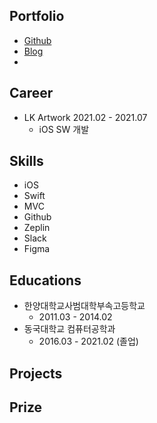 ## Portfolio
- [Github](https://github.com/seonyoung169)
- [Blog](https://velog.io/@nnnyeong)
- [Email]: hwagae2003@gmail.com "Email"

## Career
- LK Artwork 2021.02 - 2021.07
  - iOS SW 개발 

## Skills
- iOS
- Swift
- MVC
- Github
- Zeplin
- Slack
- Figma

## Educations
- 한양대학교사범대학부속고등학교 
  - 2011.03 - 2014.02
- 동국대학교 컴퓨터공학과 
  - 2016.03 - 2021.02 (졸업)

## Projects

## Prize
